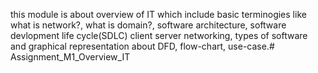 this module is about overview of IT which include basic terminogies like what is network?, what is domain?, software architecture, software devlopment life cycle(SDLC) client server networking, types of software and graphical representation about DFD, flow-chart, use-case.# Assignment_M1_Overview_IT
